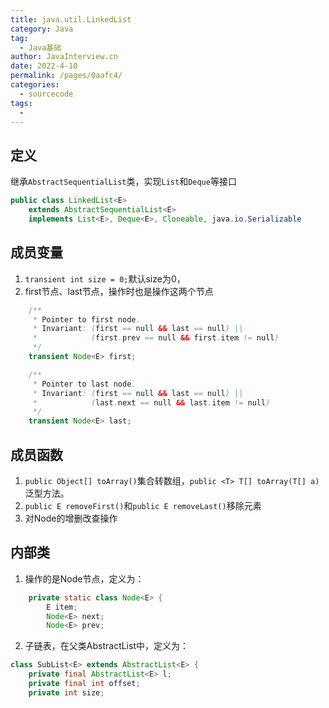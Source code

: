 ```yaml
---
title: java.util.LinkedList
category: Java
tag: 
  - Java基础
author: JavaInterview.cn
date: 2022-4-10
permalink: /pages/0aafc4/
categories: 
  - sourcecode
tags: 
  - 
---
```


## 定义

继承`AbstractSequentialList`类，实现`List`和`Deque`等接口

```java
public class LinkedList<E>
    extends AbstractSequentialList<E>
    implements List<E>, Deque<E>, Cloneable, java.io.Serializable

```

## 成员变量
1. `transient int size = 0;`默认size为0，
2. first节点、last节点，操作时也是操作这两个节点
```java
    /**
     * Pointer to first node.
     * Invariant: (first == null && last == null) ||
     *            (first.prev == null && first.item != null)
     */
    transient Node<E> first;

    /**
     * Pointer to last node.
     * Invariant: (first == null && last == null) ||
     *            (last.next == null && last.item != null)
     */
    transient Node<E> last;

```


## 成员函数

1. `public Object[] toArray()`集合转数组，`public <T> T[] toArray(T[] a)`泛型方法。
2. `public E removeFirst()`和`public E removeLast()`移除元素
3. 对Node的增删改查操作


## 内部类
1. 操作的是Node节点，定义为：
```java
    private static class Node<E> {
        E item;
        Node<E> next;
        Node<E> prev;

```
2. 子链表，在父类AbstractList中，定义为：
```java
class SubList<E> extends AbstractList<E> {
    private final AbstractList<E> l;
    private final int offset;
    private int size;

```

